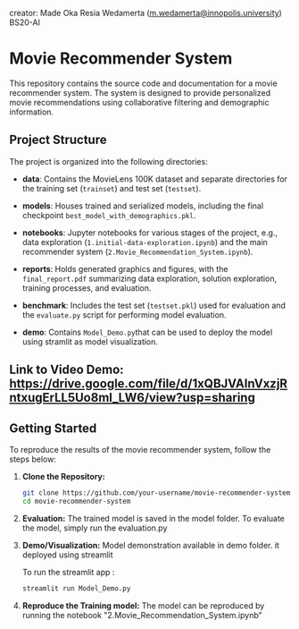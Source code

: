creator: Made Oka Resia Wedamerta (m.wedamerta@innopolis.university) BS20-AI
# Movie Recommender System

This repository contains the source code and documentation for a movie recommender system. The system is designed to provide personalized movie recommendations using collaborative filtering and demographic information.

## Project Structure

The project is organized into the following directories:

- **data**: Contains the MovieLens 100K dataset and separate directories for the training set (`trainset`) and test set (`testset`).
  
- **models**: Houses trained and serialized models, including the final checkpoint `best_model_with_demographics.pkl`.
  
- **notebooks**: Jupyter notebooks for various stages of the project, e.g., data exploration (`1.initial-data-exploration.ipynb`) and the main recommender system (`2.Movie_Recommendation_System.ipynb`).
  
- **reports**: Holds generated graphics and figures, with the `final_report.pdf` summarizing data exploration, solution exploration, training processes, and evaluation.

- **benchmark**: Includes the test set (`testset.pkl`) used for evaluation and the `evaluate.py` script for performing model evaluation.
- **demo**: Contains `Model_Demo.py`that can be used to deploy the model using stramlit as model visualization.

## Link to Video Demo: https://drive.google.com/file/d/1xQBJVAlnVxzjRntxugErLL5Uo8ml_LW6/view?usp=sharing
## Getting Started

To reproduce the results of the movie recommender system, follow the steps below:

1. **Clone the Repository:**
   ```bash
   git clone https://github.com/your-username/movie-recommender-system.git
   cd movie-recommender-system
   ```
2. **Evaluation:**
  The trained model is saved in the model folder. To evaluate the model, simply run the evaluation.py
3. **Demo/Visualization:**
   Model demonstration available in demo folder. it deployed using streamlit

   To run the streamlit app :
   ```bash
   streamlit run Model_Demo.py
   ```
5. **Reproduce the Training model:**
   The model can be reproduced by running the notebook "2.Movie_Recommendation_System.ipynb"
